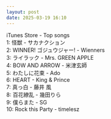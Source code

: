 ```yaml
---
layout: post
date: 2025-03-19 16:10
---
```


iTunes Store - Top songs<br />
1: 怪獣 - サカナクション<br />
2: WINNER! ゴジュウジャー! - Wienners<br />
3: ライラック - Mrs. GREEN APPLE<br />
4: BOW AND ARROW - 米津玄師<br />
5: わたしに花束 - Ado<br />
6: HEART - King & Prince<br />
7: 真っ白 - 藤井 風<br />
8: 百花繚乱 - 幾田りら<br />
9: 僕らまた - SG<br />
10: Rock this Party - timelesz<br />
